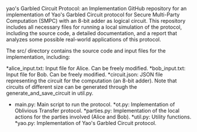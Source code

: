 yao's Garbled Circuit Protocol: an Implementation
GitHub repository for an implementation of Yao's Garbled Circuit protocol for Secure Multi-Party Computation (SMPC) with an 8-bit adder as logical circuit. This repository includes all necessary files for running a local simulation of the protocol, including the source code, a detailed documentation, and a report that analyzes some possible real-world applications of this protocol.

The src/ directory contains the source code and input files for the implementation, including:

*alice_input.txt: Input file for Alice. Can be freely modified.
*bob_input.txt: Input file for Bob. Can be freely modified.
*circuit.json: JSON file representing the circuit for the computation (an 8-bit adder). Note that circuits of different size can be generated through the generate_and_save_circuit in util.py.
* main.py: Main script to run the protocol.
*ot.py: Implementation of Oblivious Transfer protocol.
*parties.py: Implementation of the local actions for the parties involved (Alice and Bob).
*util.py: Utility functions.
*yao.py: Implementation of Yao's Garbled Circuit protocol.
